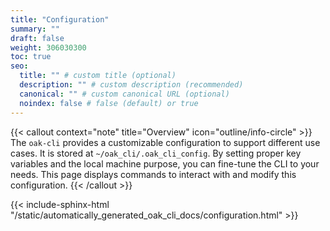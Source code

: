 ```yaml
---
title: "Configuration"
summary: ""
draft: false
weight: 306030300
toc: true
seo:
  title: "" # custom title (optional)
  description: "" # custom description (recommended)
  canonical: "" # custom canonical URL (optional)
  noindex: false # false (default) or true
---
```


{{< callout context="note" title="Overview" icon="outline/info-circle" >}}
  The `oak-cli` provides a customizable configuration to support different use cases.
  It is stored at `~/oak_cli/.oak_cli_config`.
  By setting proper key variables and the local machine purpose, you can fine-tune the CLI to your needs.
  This page displays commands to interact with and modify this configuration.
{{< /callout >}}

{{< include-sphinx-html "/static/automatically_generated_oak_cli_docs/configuration.html" >}}
